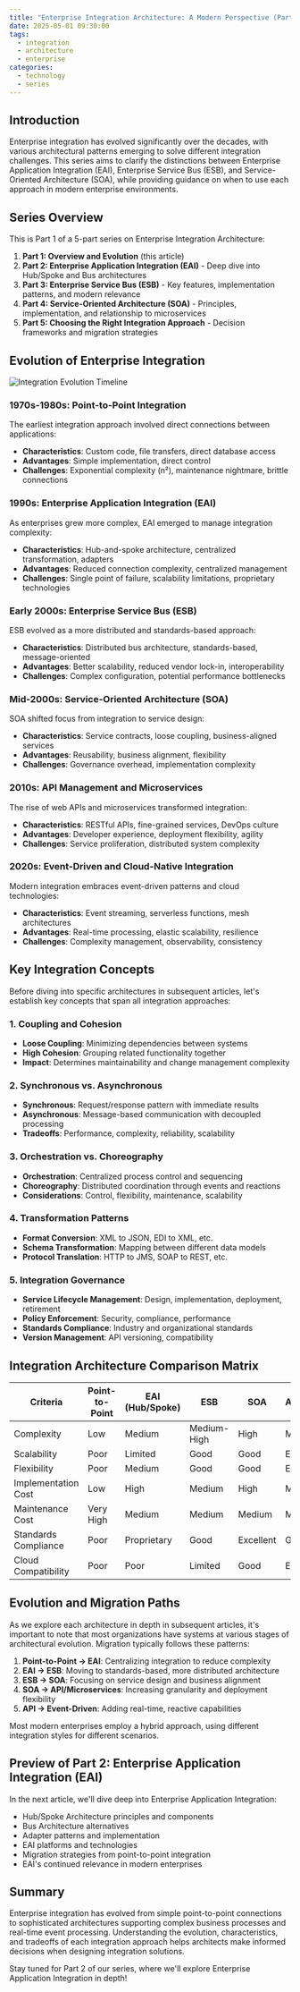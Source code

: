 ```yaml
---
title: "Enterprise Integration Architecture: A Modern Perspective (Part 1 - Overview)"
date: 2025-05-01 09:30:00
tags:
  - integration
  - architecture
  - enterprise
categories:
  - technology
  - series
---
```


## Introduction

Enterprise integration has evolved significantly over the decades, with various architectural patterns emerging to solve different integration challenges. This series aims to clarify the distinctions between Enterprise Application Integration (EAI), Enterprise Service Bus (ESB), and Service-Oriented Architecture (SOA), while providing guidance on when to use each approach in modern enterprise environments.

## Series Overview

This is Part 1 of a 5-part series on Enterprise Integration Architecture:

1. **Part 1: Overview and Evolution** (this article)
2. **Part 2: Enterprise Application Integration (EAI)** - Deep dive into Hub/Spoke and Bus architectures
3. **Part 3: Enterprise Service Bus (ESB)** - Key features, implementation patterns, and modern relevance
4. **Part 4: Service-Oriented Architecture (SOA)** - Principles, implementation, and relationship to microservices
5. **Part 5: Choosing the Right Integration Approach** - Decision frameworks and migration strategies

## Evolution of Enterprise Integration

![Integration Evolution Timeline](/images/posts/integration-evolution-timeline.svg)

### 1970s-1980s: Point-to-Point Integration

The earliest integration approach involved direct connections between applications:

- **Characteristics**: Custom code, file transfers, direct database access
- **Advantages**: Simple implementation, direct control
- **Challenges**: Exponential complexity (n²), maintenance nightmare, brittle connections

### 1990s: Enterprise Application Integration (EAI)

As enterprises grew more complex, EAI emerged to manage integration complexity:

- **Characteristics**: Hub-and-spoke architecture, centralized transformation, adapters
- **Advantages**: Reduced connection complexity, centralized management
- **Challenges**: Single point of failure, scalability limitations, proprietary technologies

### Early 2000s: Enterprise Service Bus (ESB)

ESB evolved as a more distributed and standards-based approach:

- **Characteristics**: Distributed bus architecture, standards-based, message-oriented
- **Advantages**: Better scalability, reduced vendor lock-in, interoperability
- **Challenges**: Complex configuration, potential performance bottlenecks

### Mid-2000s: Service-Oriented Architecture (SOA)

SOA shifted focus from integration to service design:

- **Characteristics**: Service contracts, loose coupling, business-aligned services
- **Advantages**: Reusability, business alignment, flexibility
- **Challenges**: Governance overhead, implementation complexity

### 2010s: API Management and Microservices

The rise of web APIs and microservices transformed integration:

- **Characteristics**: RESTful APIs, fine-grained services, DevOps culture
- **Advantages**: Developer experience, deployment flexibility, agility
- **Challenges**: Service proliferation, distributed system complexity

### 2020s: Event-Driven and Cloud-Native Integration

Modern integration embraces event-driven patterns and cloud technologies:

- **Characteristics**: Event streaming, serverless functions, mesh architectures
- **Advantages**: Real-time processing, elastic scalability, resilience
- **Challenges**: Complexity management, observability, consistency

## Key Integration Concepts

Before diving into specific architectures in subsequent articles, let's establish key concepts that span all integration approaches:

### 1. Coupling and Cohesion

- **Loose Coupling**: Minimizing dependencies between systems
- **High Cohesion**: Grouping related functionality together
- **Impact**: Determines maintainability and change management complexity

### 2. Synchronous vs. Asynchronous

- **Synchronous**: Request/response pattern with immediate results
- **Asynchronous**: Message-based communication with decoupled processing
- **Tradeoffs**: Performance, complexity, reliability, scalability

### 3. Orchestration vs. Choreography

- **Orchestration**: Centralized process control and sequencing
- **Choreography**: Distributed coordination through events and reactions
- **Considerations**: Control, flexibility, maintenance, scalability

### 4. Transformation Patterns

- **Format Conversion**: XML to JSON, EDI to XML, etc.
- **Schema Transformation**: Mapping between different data models
- **Protocol Translation**: HTTP to JMS, SOAP to REST, etc.

### 5. Integration Governance

- **Service Lifecycle Management**: Design, implementation, deployment, retirement
- **Policy Enforcement**: Security, compliance, performance
- **Standards Compliance**: Industry and organizational standards
- **Version Management**: API versioning, compatibility

## Integration Architecture Comparison Matrix

| Criteria | Point-to-Point | EAI (Hub/Spoke) | ESB | SOA | API/Microservices | Event-Driven |
|----------|----------------|-----------------|-----|-----|-------------------|--------------|
| Complexity | Low | Medium | Medium-High | High | Medium | High |
| Scalability | Poor | Limited | Good | Good | Excellent | Excellent |
| Flexibility | Poor | Medium | Good | Good | Excellent | Excellent |
| Implementation Cost | Low | High | Medium | High | Medium | Medium |
| Maintenance Cost | Very High | Medium | Medium | Medium | Medium | Medium-High |
| Standards Compliance | Poor | Proprietary | Good | Excellent | Good | Varies |
| Cloud Compatibility | Poor | Poor | Limited | Good | Excellent | Excellent |

## Evolution and Migration Paths

As we explore each architecture in depth in subsequent articles, it's important to note that most organizations have systems at various stages of architectural evolution. Migration typically follows these patterns:

1. **Point-to-Point → EAI**: Centralizing integration to reduce complexity
2. **EAI → ESB**: Moving to standards-based, more distributed architecture
3. **ESB → SOA**: Focusing on service design and business alignment
4. **SOA → API/Microservices**: Increasing granularity and deployment flexibility
5. **API → Event-Driven**: Adding real-time, reactive capabilities

Most modern enterprises employ a hybrid approach, using different integration styles for different scenarios.

## Preview of Part 2: Enterprise Application Integration (EAI)

In the next article, we'll dive deep into Enterprise Application Integration:

- Hub/Spoke Architecture principles and components
- Bus Architecture alternatives
- Adapter patterns and implementation
- EAI platforms and technologies
- Migration strategies from point-to-point integration
- EAI's continued relevance in modern enterprises

## Summary

Enterprise integration has evolved from simple point-to-point connections to sophisticated architectures supporting complex business processes and real-time event processing. Understanding the evolution, characteristics, and tradeoffs of each integration approach helps architects make informed decisions when designing integration solutions.

Stay tuned for Part 2 of our series, where we'll explore Enterprise Application Integration in depth!